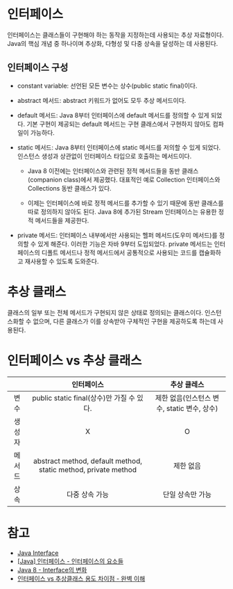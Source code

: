 # 인터페이스 
인터페이스는 클래스들이 구현해야 하는 동작을 지정하는데 사용되는 추상 자료형이다. Java의 핵심 개념 중 하나이며 추상화, 다형성 및 다중 상속을 달성하는 데 사용된다.
## 인터페이스 구성
- constant variable: 선언된 모든 변수는 상수(public static final)이다.

- abstract 메서드: abstract 키워드가 없어도 모두 추상 메서드이다.
  
- default 메서드: Java 8부터 인터페이스에 default 메서드를 정의할 수 있게 되었다. 기본 구현이 제공되는 default 메서드는 구현 클래스에서 구현하지 않아도 컴파일이 가능하다.
  
- static 메서드: Java 8부터 인터페이스에 static 메서드를 저의할 수 있게 되었다. 인스턴스 생성과 상관없이 인터페이스 타입으로 호출하는 메서드이다.
    - Java 8 이전에는 인터페이스와 관련된 정적 메서드들을 동반 클래스(companion class)에서 제공했다. 대표적인 예로 Collection 인터페이스와 Collections 동반 클래스가 있다.
  
    - 이제는 인터페이스에 바로 정적 메서드를 추가할 수 있기 때문에 동반 클래스를 따로 정의하지 않아도 된다. Java 8에 추가된 Stream 인터페이스는 유용한 정적 메서드들을 제공한다.

- private 메서드: 인터페이스 내부에서만 사용되는 헬퍼 메서드(도우미 메서드)를 정의할 수 있게 해준다. 이러한 기능은 자바 9부터 도입되었다. private 메서드는 인터페이스의 디폴트 메서드나 정적 메서드에서 공통적으로 사용되는 코드를 캡슐화하고 재사용할 수 있도록 도와준다.
   
# 추상 클래스
클래스의 일부 또는 전체 메서드가 구현되지 않은 상태로 정의되는 클래스이다. 인스턴스화할 수 없으며, 다른 클래스가 이를 상속받아 구체적인 구현을 제공하도록 하는데 사용된다.
# 인터페이스 vs 추상 클래스
||인터페이스|추상 클레스|
|:---:|:---:|:---:|
|변수|public static final(상수)만 가질 수 있다.|제한 없음(인스턴스 변수, static 변수, 상수)|
|생성자|X|O|
|메서드|abstract method, default method, static method, private method|제한 없음|
|상속|다중 상속 가능|단일 상속만 가능|




# 참고
- [Java Interface](https://www.baeldung.com/java-interfaces)
- [[Java] 인터페이스 - 인터페이스의 요소들](https://velog.io/@foeverna/Java-%EC%9D%B8%ED%84%B0%ED%8E%98%EC%9D%B4%EC%8A%A4-%EC%9D%B8%ED%84%B0%ED%8E%98%EC%9D%B4%EC%8A%A4%EC%9D%98-%EC%9A%94%EC%86%8C%EB%93%A4)
- [Java 8 - Interface의 변화](http://happinessoncode.com/2017/04/19/java8-changes-in-interface/)
- [인터페이스 vs 추상클래스 용도 차이점 - 완벽 이해](https://inpa.tistory.com/entry/JAVA-%E2%98%95-%EC%9D%B8%ED%84%B0%ED%8E%98%EC%9D%B4%EC%8A%A4-vs-%EC%B6%94%EC%83%81%ED%81%B4%EB%9E%98%EC%8A%A4-%EC%B0%A8%EC%9D%B4%EC%A0%90-%EC%99%84%EB%B2%BD-%EC%9D%B4%ED%95%B4%ED%95%98%EA%B8%B0)
